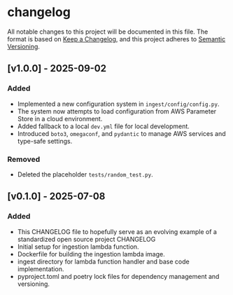 # changelog

All notable changes to this project will be documented in this file.
The format is based on [Keep a Changelog](https://keepachangelog.com/en/1.0.0/), and this project adheres to [Semantic Versioning](https://semver.org/spec/v2.0.0.html).

## [v1.0.0] - 2025-09-02

### Added
- Implemented a new configuration system in `ingest/config/config.py`.
- The system now attempts to load configuration from AWS Parameter Store in a cloud environment.
- Added fallback to a local `dev.yml` file for local development.
- Introduced `boto3`, `omegaconf`, and `pydantic` to manage AWS services and type-safe settings.

### Removed
- Deleted the placeholder `tests/random_test.py`.

## [v0.1.0] - 2025-07-08    

### Added

- This CHANGELOG file to hopefully serve as an evolving example of a standardized open source project CHANGELOG
-  Initial setup for ingestion lambda function.
-  Dockerfile for building the ingestion lambda image.  
-  ingest directory for lambda function handler and base code implementation.
-  pyproject.toml and poetry lock files for dependency management and versioning.
